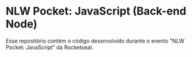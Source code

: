 # NLW Pocket: JavaScript (Back-end Node)

Esse repositório contém o código desenvolvido durante o evento "NLW Pocket: JavaScript" da Rocketseat.



